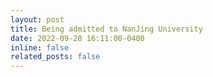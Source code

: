 ```yaml
---
layout: post
title: Being admitted to NanJing University
date: 2022-09-28 16:11:00-0400
inline: false
related_posts: false
---
```

